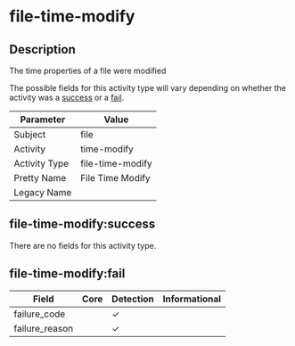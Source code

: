file-time-modify
================

Description
-----------
The time properties of a file were modified

The possible fields for this activity type will vary depending on whether the activity was a [success](#file-time-modifysuccess) or a [fail](#file-time-modifyfail).

| Parameter     | Value            |
| ------------- | ---------------- |
| Subject       | file             |
| Activity      | time-modify      |
| Activity Type | file-time-modify |
| Pretty Name   | File Time Modify |
| Legacy Name   |                  |

file-time-modify:success
------------------------

There are no fields for this activity type.


file-time-modify:fail
---------------------

| Field          | Core | Detection | Informational |
| -------------- | ---- | --------- | ------------- |
| failure_code   |      | &#10003;  |               |
| failure_reason |      | &#10003;  |               |